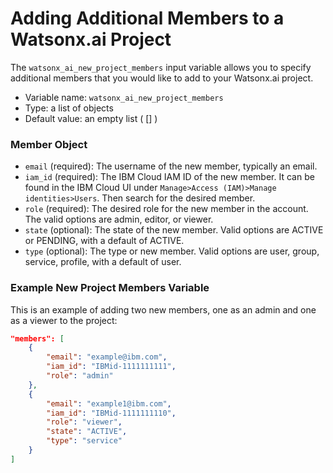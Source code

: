 # Adding Additional Members to a Watsonx.ai Project

The `watsonx_ai_new_project_members` input variable allows you to specify additional members that you would like to add to your Watsonx.ai project.
- Variable name: `watsonx_ai_new_project_members`
- Type: a list of objects
- Default value: an empty list ( [] )

### Member Object
- `email` (required): The username of the new member, typically an email.
- `iam_id` (required): The IBM Cloud IAM ID of the new member. It can be found in the IBM Cloud UI under `Manage>Access (IAM)>Manage identities>Users`. Then search for the desired member.
- `role` (required): The desired role for the new member in the account. The valid options are admin, editor, or viewer.
- `state` (optional): The state of the new member. Valid options are ACTIVE or PENDING, with a default of ACTIVE.
- `type` (optional): The type or new member. Valid options are user, group, service, profile, with a default of user.

### Example New Project Members Variable
This is an example of adding two new members, one as an admin and one as a viewer to the project:
```json
"members": [
    {
        "email": "example@ibm.com",
        "iam_id": "IBMid-1111111111",
        "role": "admin"
    },
    {
        "email": "example1@ibm.com",
        "iam_id": "IBMid-1111111110",
        "role": "viewer",
        "state": "ACTIVE",
        "type": "service"
    }
]
```
